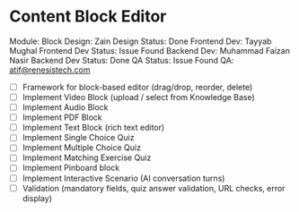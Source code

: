 # Content Block Editor

Module: Block
Design: Zain
Design Status: Done
Frontend Dev: Tayyab Mughal
Frontend Dev Status: Issue Found
Backend Dev: Muhammad Faizan Nasir
Backend Dev Status: Done
QA Status: Issue Found
QA: atif@renesistech.com

- [ ]  Framework for block-based editor (drag/drop, reorder, delete)
- [ ]  Implement Video Block (upload / select from Knowledge Base)
- [ ]  Implement Audio Block
- [ ]  Implement PDF Block
- [ ]  Implement Text Block (rich text editor)
- [ ]  Implement Single Choice Quiz
- [ ]  Implement Multiple Choice Quiz
- [ ]  Implement Matching Exercise Quiz
- [ ]  Implement Pinboard block
- [ ]  Implement Interactive Scenario (AI conversation turns)
- [ ]  Validation (mandatory fields, quiz answer validation, URL checks, error display)